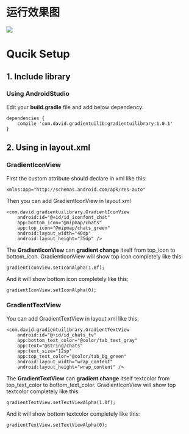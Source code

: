# 运行效果图
![](https://github.com/wangdong20/First-android-repository/blob/master/wechatsample.gif)

# Qucik Setup
## 1. Include library
### Using AndroidStudio
Edit your **build.gradle** file and add below dependency:
```
dependencies {
    compile 'com.david.gradientuilib:gradientuilibrary:1.0.1'
}
```

## 2. Using in layout.xml
### GradientIconView

First the custom attribute should declare in xml like this:
```
xmlns:app="http://schemas.android.com/apk/res-auto"
```

Then you can add GradientIconView in layout.xml
```
<com.david.gradientuilibrary.GradientIconView
    android:id="@+id/id_iconfont_chat"
    app:bottom_icon="@mipmap/chats"
    app:top_icon="@mipmap/chats_green"
    android:layout_width="40dp"
    android:layout_height="35dp" />
```

The **GradientIconView** can **gradient change** itself from top_icon to bottom_icon.
GradientIconView will show top icon completely like this:
```
gradientIconView.setIconAlpha(1.0f);
```
And it will show bottom icon completely like this:
```
gradientIconView.setIconAlpha(0);
```

### GradientTextView

You can add GradientTextView in layout.xml like this.
```
<com.david.gradientuilibrary.GradientTextView
    android:id="@+id/id_chats_tv"
    app:bottom_text_color="@color/tab_text_gray"
    app:text="@string/chats"
    app:text_size="12sp"
    app:top_text_color="@color/tab_bg_green"
    android:layout_width="wrap_content"
    android:layout_height="wrap_content" />
```

The **GradientTextView** can **gradient change** itself textcolor from top_text_color to bottom_text_color.
GradientIconView will show top textcolor completely like this:
```
gradientTextView.setTextViewAlpha(1.0f);
```
And it will show bottom textcolor completely like this:
```
gradientTextView.setTextViewAlpha(0);
```